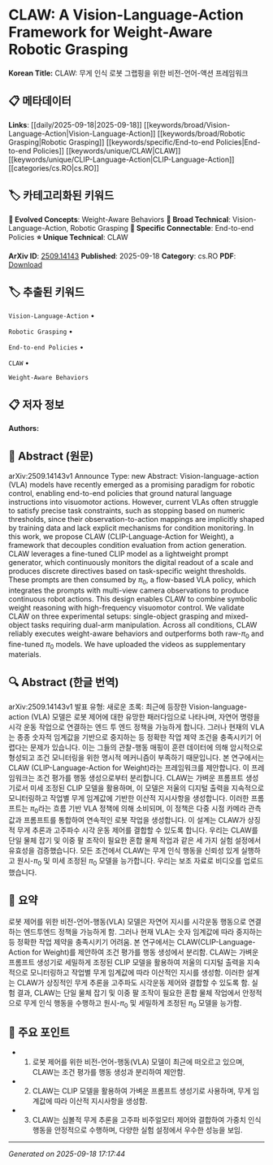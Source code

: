 
# CLAW: A Vision-Language-Action Framework for Weight-Aware Robotic Grasping

**Korean Title:** CLAW: 무게 인식 로봇 그랩핑을 위한 비전-언어-액션 프레임워크

## 📋 메타데이터

**Links**: [[daily/2025-09-18|2025-09-18]] [[keywords/broad/Vision-Language-Action|Vision-Language-Action]] [[keywords/broad/Robotic Grasping|Robotic Grasping]] [[keywords/specific/End-to-end Policies|End-to-end Policies]] [[keywords/unique/CLAW|CLAW]] [[keywords/unique/CLIP-Language-Action|CLIP-Language-Action]] [[categories/cs.RO|cs.RO]]

## 🏷️ 카테고리화된 키워드
**🚀 Evolved Concepts**: Weight-Aware Behaviors
**🔬 Broad Technical**: Vision-Language-Action, Robotic Grasping
**🔗 Specific Connectable**: End-to-end Policies
**⭐ Unique Technical**: CLAW

**ArXiv ID**: [2509.14143](https://arxiv.org/abs/2509.14143)
**Published**: 2025-09-18
**Category**: cs.RO
**PDF**: [Download](https://arxiv.org/pdf/2509.14143.pdf)


## 🏷️ 추출된 키워드



`Vision-Language-Action` • 

`Robotic Grasping` • 

`End-to-end Policies` • 

`CLAW` • 

`Weight-Aware Behaviors`



## 📋 저자 정보

**Authors:** 

## 📄 Abstract (원문)

arXiv:2509.14143v1 Announce Type: new 
Abstract: Vision-language-action (VLA) models have recently emerged as a promising paradigm for robotic control, enabling end-to-end policies that ground natural language instructions into visuomotor actions. However, current VLAs often struggle to satisfy precise task constraints, such as stopping based on numeric thresholds, since their observation-to-action mappings are implicitly shaped by training data and lack explicit mechanisms for condition monitoring. In this work, we propose CLAW (CLIP-Language-Action for Weight), a framework that decouples condition evaluation from action generation. CLAW leverages a fine-tuned CLIP model as a lightweight prompt generator, which continuously monitors the digital readout of a scale and produces discrete directives based on task-specific weight thresholds. These prompts are then consumed by $\pi_0$, a flow-based VLA policy, which integrates the prompts with multi-view camera observations to produce continuous robot actions. This design enables CLAW to combine symbolic weight reasoning with high-frequency visuomotor control. We validate CLAW on three experimental setups: single-object grasping and mixed-object tasks requiring dual-arm manipulation. Across all conditions, CLAW reliably executes weight-aware behaviors and outperforms both raw-$\pi_0$ and fine-tuned $\pi_0$ models. We have uploaded the videos as supplementary materials.

## 🔍 Abstract (한글 번역)

arXiv:2509.14143v1 발표 유형: 새로운
초록: 최근에 등장한 Vision-language-action (VLA) 모델은 로봇 제어에 대한 유망한 패러다임으로 나타나며, 자연어 명령을 시각 운동 작업으로 연결하는 엔드 투 엔드 정책을 가능하게 합니다. 그러나 현재의 VLA는 종종 숫자적 임계값을 기반으로 중지하는 등 정확한 작업 제약 조건을 충족시키기 어렵다는 문제가 있습니다. 이는 그들의 관찰-행동 매핑이 훈련 데이터에 의해 암시적으로 형성되고 조건 모니터링을 위한 명시적 메커니즘이 부족하기 때문입니다. 본 연구에서는 CLAW (CLIP-Language-Action for Weight)라는 프레임워크를 제안합니다. 이 프레임워크는 조건 평가를 행동 생성으로부터 분리합니다. CLAW는 가벼운 프롬프트 생성기로서 미세 조정된 CLIP 모델을 활용하며, 이 모델은 저울의 디지털 출력을 지속적으로 모니터링하고 작업별 무게 임계값에 기반한 이산적 지시사항을 생성합니다. 이러한 프롬프트는 $\pi_0$라는 흐름 기반 VLA 정책에 의해 소비되며, 이 정책은 다중 시점 카메라 관측값과 프롬프트를 통합하여 연속적인 로봇 작업을 생성합니다. 이 설계는 CLAW가 상징적 무게 추론과 고주파수 시각 운동 제어를 결합할 수 있도록 합니다. 우리는 CLAW를 단일 물체 잡기 및 이중 팔 조작이 필요한 혼합 물체 작업과 같은 세 가지 실험 설정에서 유효성을 검증했습니다. 모든 조건에서 CLAW는 무게 인식 행동을 신뢰성 있게 실행하고 원시-$\pi_0$ 및 미세 조정된 $\pi_0$ 모델을 능가합니다. 우리는 보조 자료로 비디오를 업로드했습니다.

## 📝 요약

로봇 제어를 위한 비전-언어-행동(VLA) 모델은 자연어 지시를 시각운동 행동으로 연결하는 엔드투엔드 정책을 가능하게 함. 그러나 현재 VLA는 숫자 임계값에 따라 중지하는 등 정확한 작업 제약을 충족시키기 어려움. 본 연구에서는 CLAW(CLIP-Language-Action for Weight)를 제안하여 조건 평가를 행동 생성에서 분리함. CLAW는 가벼운 프롬프트 생성기로 세밀하게 조정된 CLIP 모델을 활용하여 저울의 디지털 출력을 지속적으로 모니터링하고 작업별 무게 임계값에 따라 이산적인 지시를 생성함. 이러한 설계는 CLAW가 상징적인 무게 추론을 고주파도 시각운동 제어와 결합할 수 있도록 함. 실험 결과, CLAW는 단일 물체 잡기 및 이중 팔 조작이 필요한 혼합 물체 작업에서 안정적으로 무게 인식 행동을 수행하고 원시-$\pi_0$ 및 세밀하게 조정된 $\pi_0$ 모델을 능가함.

## 🎯 주요 포인트


- 1. 로봇 제어를 위한 비전-언어-행동(VLA) 모델이 최근에 떠오르고 있으며, CLAW는 조건 평가를 행동 생성과 분리하여 제안함.

- 2. CLAW는 CLIP 모델을 활용하여 가벼운 프롬프트 생성기로 사용하며, 무게 임계값에 따라 이산적 지시사항을 생성함.

- 3. CLAW는 심볼적 무게 추론을 고주파 비주얼모터 제어와 결합하여 가중치 인식 행동을 안정적으로 수행하며, 다양한 실험 설정에서 우수한 성능을 보임.


---

*Generated on 2025-09-18 17:17:44*